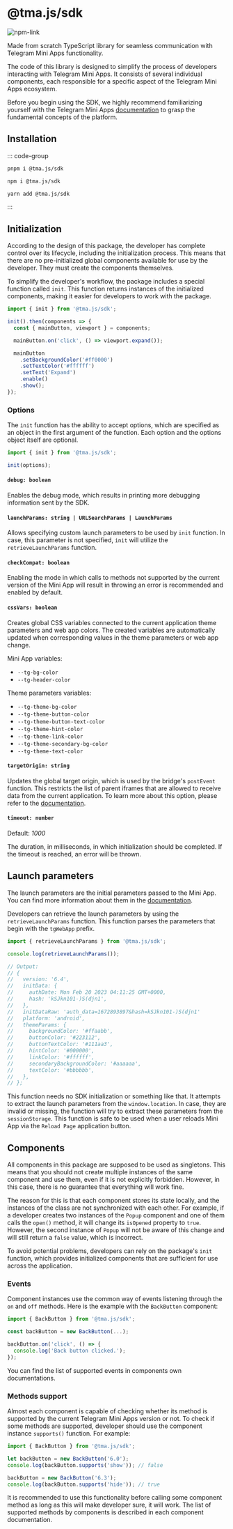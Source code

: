 # @tma.js/sdk

[npm-link]: https://npmjs.com/package/@tma.js/sdk

[npm-shield]: https://img.shields.io/npm/v/@tma.js/sdk?logo=npm

![[npm-link]][npm-shield]

Made from scratch TypeScript library for seamless communication with Telegram Mini Apps
functionality.

The code of this library is designed to simplify the process of developers interacting with Telegram
Mini Apps. It consists of several individual components, each responsible for a specific aspect of
the Telegram Mini Apps ecosystem.

Before you begin using the SDK, we highly recommend familiarizing yourself with the Telegram Mini
Apps [documentation](../../../docs/about-platform.md) to grasp the fundamental concepts of the platform.

## Installation

::: code-group

```bash [pnpm]
pnpm i @tma.js/sdk
```

```bash [npm]
npm i @tma.js/sdk
```

```bash [yarn]
yarn add @tma.js/sdk
```

:::

## Initialization

According to the design of this package, the developer has complete control over its lifecycle,
including the initialization process. This means that there are no pre-initialized global components
available for use by the developer. They must create the components themselves.

To simplify the developer's workflow, the package includes a special function called `init`. This
function returns instances of the initialized components, making it easier for developers to work
with the package.

```typescript
import { init } from '@tma.js/sdk';

init().then(components => {
  const { mainButton, viewport } = components;

  mainButton.on('click', () => viewport.expand());

  mainButton
    .setBackgroundColor('#ff0000')
    .setTextColor('#ffffff')
    .setText('Expand')
    .enable()
    .show();
});
```

### Options

The `init` function has the ability to accept options, which are specified as an object in the first
argument of the function. Each option and the options object itself are optional.

```typescript
import { init } from '@tma.js/sdk';

init(options);
```

#### `debug: boolean`

Enables the debug mode, which results in printing more debugging information sent by the SDK.

#### `launchParams: string | URLSearchParams | LaunchParams`

Allows specifying custom launch parameters to be used by `init` function. In case, this parameter is
not specified, `init` will utilize the `retrieveLaunchParams` function.

#### `checkCompat: boolean`

Enabling the mode in which calls to methods not supported by the current version of the Mini App will
result in throwing an error is recommended and enabled by default.

#### `cssVars: boolean`

Creates global CSS variables connected to the current application theme parameters and web app
colors. The created variables are automatically updated when corresponding values in the theme
parameters or web app change.

Mini App variables:

- `--tg-bg-color`
- `--tg-header-color`

Theme parameters variables:

- `--tg-theme-bg-color`
- `--tg-theme-button-color`
- `--tg-theme-button-text-color`
- `--tg-theme-hint-color`
- `--tg-theme-link-color`
- `--tg-theme-secondary-bg-color`
- `--tg-theme-text-color`

#### `targetOrigin: string`

Updates the global target origin, which is used by the bridge's `postEvent` function. This restricts
the list of parent iframes that are allowed to receive data from the current application. To learn
more about this option, please refer to the [documentation](../tma-js-bridge.md#target-origin).

#### `timeout: number`

Default: _1000_

The duration, in milliseconds, in which initialization should be completed. If the timeout is
reached, an error will be thrown.

## Launch parameters

The launch parameters are the initial parameters passed to the Mini App. You can find more
information about them in the [documentation](../../../docs/launch-parameters/common-information.md).

Developers can retrieve the launch parameters by using the `retrieveLaunchParams` function. This
function parses the parameters that begin with the `tgWebApp` prefix.

```typescript
import { retrieveLaunchParams } from '@tma.js/sdk';

console.log(retrieveLaunchParams());

// Output:
// {
//   version: '6.4',
//   initData: {
//     authDate: Mon Feb 20 2023 04:11:25 GMT+0000,
//     hash: 'kSJkn101-)S(djn1',
//   },
//   initDataRaw: 'auth_data=1672893897&hash=kSJkn101-)S(djn1'
//   platform: 'android',
//   themeParams: {
//     backgroundColor: '#ffaabb',
//     buttonColor: '#223112',
//     buttonTextColor: '#111aa3',
//     hintColor: '#000000',
//     linkColor: '#ffffff',
//     secondaryBackgroundColor: '#aaaaaa',
//     textColor: '#bbbbbb',
//   },
// };
```

This function needs no SDK initialization or something like that. It attempts to extract the launch
parameters from the `window.location`. In case, they are invalid or missing, the function will try
to extract these parameters from the `sessionStorage`. This function is safe to be used when a user
reloads Mini App via the `Reload Page` application button.

## Components

All components in this package are supposed to be used as singletons. This means that you should not
create multiple instances of the same component and use them, even if it is not explicitly
forbidden. However, in this case, there is no guarantee that everything will work fine.

The reason for this is that each component stores its state locally, and the instances of the class
are not synchronized with each other. For example, if a developer creates two instances of
the `Popup` component and one of them calls the `open()` method, it will change its `isOpened`
property to `true`. However, the second instance of `Popup` will not be aware of this change and
will still return a `false` value, which is incorrect.

To avoid potential problems, developers can rely on the package's `init` function, which provides
initialized components that are sufficient for use across the application.

### Events

Component instances use the common way of events listening through the `on` and `off` methods.
Here is the example with the `BackButton` component:

```typescript
import { BackButton } from '@tma.js/sdk';

const backButton = new BackButton(...);

backButton.on('click', () => {
  console.log('Back button clicked.');
});
```

You can find the list of supported events in components own documentations.

### Methods support

Almost each component is capable of checking whether its method is supported by the current Telegram
Mini Apps version or not. To check if some methods are supported, developer should use the component
instance `supports()` function. For example:

```typescript
import { BackButton } from '@tma.js/sdk';

let backButton = new BackButton('6.0');
console.log(backButton.supports('show')); // false

backButton = new BackButton('6.3');
console.log(backButton.supports('hide')); // true
```

It is recommended to use this functionality before calling some component method as long as this
will make developer sure, it will work. The list of supported methods by components is described in
each component documentation.